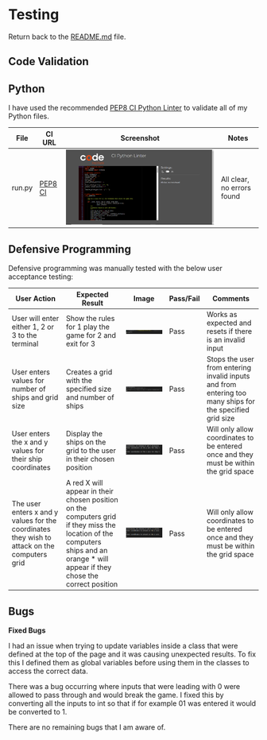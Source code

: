 # Testing

Return back to the [README.md](README.md) file.

## Code Validation

## Python

I have used the recommended [PEP8 CI Python Linter](https://pep8ci.herokuapp.com) to validate all of my Python files.

| File | CI URL | Screenshot | Notes |
| --- | --- | --- | --- |
| run.py | [PEP8 CI](https://pep8ci.herokuapp.com/https://raw.githubusercontent.com/Briant-20/battleships/main/run.py) | ![screenshot](documentation/py-validation-run.png) | All clear, no errors found |

## Defensive Programming

Defensive programming was manually tested with the below user acceptance testing:

| User Action | Expected Result | Image | Pass/Fail | Comments |
| --- | --- | --- | --- | --- |
| User will enter either 1, 2 or 3 to the terminal | Show the rules for 1 play the game for 2 and exit for 3 | ![screenshot](documentation/initial-input.png) | Pass | Works as expected and resets if there is an invalid input | 
| User enters values for number of ships and grid size | Creates a grid with the specified size and number of ships | ![screenshot](documentation/game-parameters.png) | Pass | Stops the user from entering invalid inputs and from entering too many ships for the specified grid size | 
| User enters the x and y values for their ship coordinates| Display the ships on the grid to the user in their chosen position | ![screenshot](documentation/ship-coordinates.png) | Pass | Will only allow coordinates to be entered once and they must be within the grid space | 
| The user enters x and y values for the coordinates they wish to attack on the computers grid | A red X will appear in their chosen position on the computers grid if they miss the location of the computers ships and an orange * will appear if they chose the correct position | ![screenshot](documentation/attack-coordinates.png) | Pass | Will only allow coordinates to be entered once and they must be within the grid space | 

## Bugs

**Fixed Bugs**

I had an issue when trying to update variables inside a class that were defined at the top of the page and it was causing unexpected results. To fix this I defined them as global variables before using them in the classes to access the correct data. 

There was a bug occurring where inputs that were leading with 0 were allowed to pass through and would break the game. I fixed this by converting all the inputs to int so that if for example 01 was entered it would be converted to 1.

There are no remaining bugs that I am aware of.